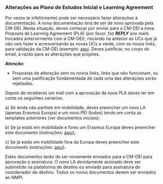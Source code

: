 ### Alterações ao Plano de Estudos Inicial e Learning Agreement

Por vezes (e infelizmente) pode ser necessário fazer alterações à documentação. A nova documentação terá de ser de novo aprovada pela CM-DEI. Nesta situação, deves começar por enviar para a CM-DEI a nova Proposta de Learning Agreement (PLA) (por favor, faz ***REPLY*** aos mails trocados anteriormente com a CM-DEI), riscando na anterior as UCs que já não vais fazer e acrescentando as novas UCs a verde, com os novos links, para validação da CM-DEI (exemplo: [aqui](exemplo_alteracao_PLA.pdf). Deves justificar, no corpo do email, a razão para as alterações que propões.

***Atenção:***

- Propostas de alteração sem os novos links, links que não funcionam, ou sem uma justificação fundamentada de cada uma das alterações serão rejeitadas.

Depois de receberes um mail com a aprovação da nova PLA deves ter em conta os seguintes cenários:

a) Se ainda não partiste em mobilidade, deves preencher um novo LA (apenas Erasmus Europa) e um novo PEI (todos) tendo em conta as templates anteriores (ver documentos iniciais);

b) Se já estás em mobilidade e fores um Erasmus Europa deves preencher este documento (instruções: [aqui](./exemplo_alteracao_LA.pdf));

c) Se já estás em mobilidade fora da Europa deves preencher este documento (instruções: [aqui](./exemplo_alteracao_PEI.pdf)).

Estes documentos terão de ser novamente enviados para a CM-DEI para aprovação e assinatura. O novo LA devidamente assinado deve ser submetido na plataforma de destino ou enviado para assinatura do coordenador de destino. Todos os novos
documentos devem ser enviados ao NMPI.

